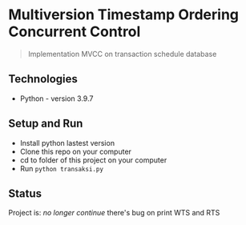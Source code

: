# Multiversion Timestamp Ordering Concurrent Control

> Implementation MVCC on transaction schedule database

## Technologies

-   Python - version 3.9.7

## Setup and Run

-   Install python lastest version
-   Clone this repo on your computer
-   cd to folder of this project on your computer
-   Run `python transaksi.py`

## Status

Project is: _no longer continue_ there's bug on print WTS and RTS
